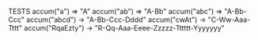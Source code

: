 
TESTS
accum("a") => "A"
accum("ab") => "A-Bb"
accum("abc") => "A-Bb-Ccc"
accum("abcd") -> "A-Bb-Ccc-Dddd"
accum("cwAt") -> "C-Ww-Aaa-Tttt"
accum("RqaEzty") -> "R-Qq-Aaa-Eeee-Zzzzz-Tttttt-Yyyyyyy"